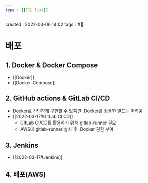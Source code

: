 ```yaml
---
type : [[TIL list]]
---
```


created : 2022-03-06 14:02
tags : #📌 

# 배포 

## 1. Docker & Docker Compose
- [[Docker]]
- [[Docker-Compose]]

## 2. GitHub actions & GitLab CI/CD
- Docker로 간단하게 구현할 수 있지만, Docker를 활용한 빌드는 어려움
- [[2022-03-17#GitLab CI CD]]
	- GItLab CI/CD를 활용하기 위해 gitlab-runner 필요
	- AWS에 gitlab-runner 설치 후, Docker 권한 부여

## 3. Jenkins
- [[2022-03-17#Jenkins]]

## 4. 배포(AWS)

